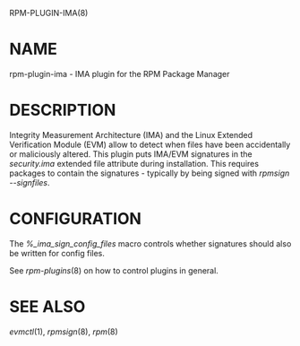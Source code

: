 RPM-PLUGIN-IMA(8)

# NAME

rpm-plugin-ima - IMA plugin for the RPM Package Manager

# DESCRIPTION

Integrity Measurement Architecture (IMA) and the Linux Extended
Verification Module (EVM) allow to detect when files have been
accidentally or maliciously altered. This plugin puts IMA/EVM signatures
in the *security.ima* extended file attribute during installation. This
requires packages to contain the signatures - typically by being signed
with *rpmsign --signfiles*.

# CONFIGURATION

The *%\_ima_sign_config_files* macro controls whether signatures
should also be written for config files.

See *rpm-plugins*(8) on how to control plugins in general.

# SEE ALSO

*evmctl*(1), *rpmsign*(8), *rpm*(8)
